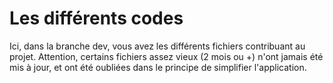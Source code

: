  # Les différents codes
 Ici, dans la branche dev, vous avez les différents fichiers contribuant au projet.
 Attention, certains fichiers assez vieux (2 mois ou +) n'ont jamais été mis à jour, et ont été oubliées dans le principe de simplifier l'application.
